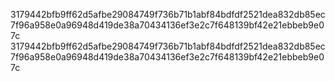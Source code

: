 3179442bfb9ff62d5afbe29084749f736b71b1abf84bdfdf2521dea832db85ec7f96a958e0a96948d419de38a70434136ef3e2c7f648139bf42e21ebbeb9e07c
3179442bfb9ff62d5afbe29084749f736b71b1abf84bdfdf2521dea832db85ec7f96a958e0a96948d419de38a70434136ef3e2c7f648139bf42e21ebbeb9e07c
